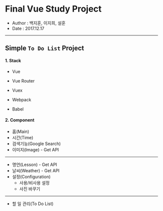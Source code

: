 # Final Vue Study Project

- Author : 백지훈, 이지희, 설훈
- Date : 2017.12.17
---

## Simple `To Do List` Project
#### 1. Stack
- Vue
- Vue Router
- Vuex

- Webpack
- Babel

#### 2. Component
- 홈(Main)
- 시간(Time)
- 검색기능(Google Search)
- 이미지(Image) - Get API
---
- 명언(Lesson) - Get API
- 날씨(Weather) - Get API
- 설정(Configuration)
	- 사용/비사용 설정
	- 사진 바꾸기
---
- 할 일 관리(To Do List)